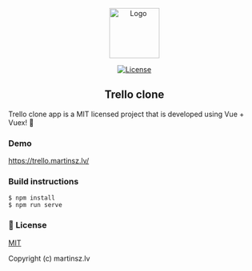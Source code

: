 <p align="center">
  <a href="https://todo.martinsz.lv" target="_blank">
    <img alt="Logo" width="100" src="https://todo.martinsz.lv/img/trello-144.png">
  </a>
</p>

<p align="center">
  <a href="https://github.com/vuetifyjs/vuetify/blob/master/LICENSE.md">
    <img src="https://todo.martinsz.lv/img/mit.svg" alt="License">
  </a>
</p>

<h2 align="center">Trello clone</h2>

Trello clone app is a MIT licensed project that is developed using Vue + Vuex! 🎉

### Demo
https://trello.martinsz.lv/

### Build instructions

````
$ npm install
$ npm run serve
````

### 📑 License

[MIT](http://opensource.org/licenses/MIT)

Copyright (c) martinsz.lv